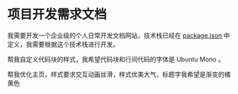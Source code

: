 # 项目开发需求文档

我需要开发一个企业级的个人日常开发文档网站，技术栈已经在 [package.json](package.json) 中定义，我需要根据这个技术栈进行开发。

帮我自定义代码块的样式，我希望代码块和行间代码的字体是 Ubuntu Mono 。

帮我优化主页，样式要求交互动画丝滑，样式优美大气，标题字我希望是渐变的橘黄色